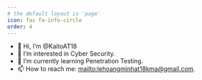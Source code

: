 ```yaml
---
# the default layout is 'page'
icon: fas fa-info-circle
order: 4
---
```


<!-- > Add Markdown syntax content to file `_tabs/about.md`{: .filepath } and it will show up on this page.
{: .prompt-tip } -->

- 👋 Hi, I’m @KaitoAT18
- 👀 I’m interested in Cyber Security.
- 🌱 I’m currently learning Penetration Testing.
- 📫 How to reach me: <mailto:lehoangminhat18kma@gmail.com>.
